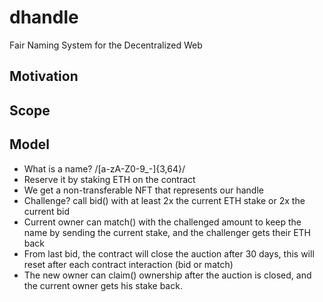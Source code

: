 # dhandle

Fair Naming System for the Decentralized Web

## Motivation


## Scope


## Model

- What is a name? /[a-zA-Z0-9_-]{3,64}/
- Reserve it by staking ETH on the contract
- We get a non-transferable NFT that represents our handle
- Challenge? call bid() with at least 2x the current ETH stake or 2x the current bid
- Current owner can match() with the challenged amount to keep the name by sending the current stake, and the challenger gets their ETH back
- From last bid, the contract will close the auction after 30 days, this will reset after each contract interaction (bid or match)
- The new owner can claim() ownership after the auction is closed, and the current owner gets his stake back.